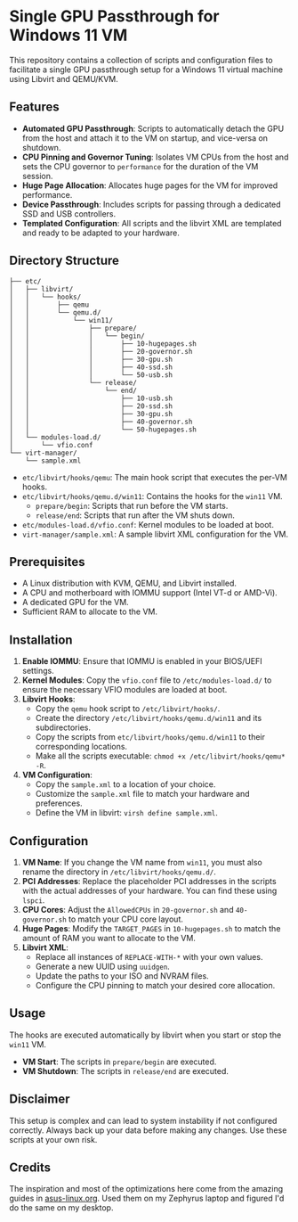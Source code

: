 # Single GPU Passthrough for Windows 11 VM

This repository contains a collection of scripts and configuration files to facilitate a single GPU passthrough setup for a Windows 11 virtual machine using Libvirt and QEMU/KVM.

## Features

*   **Automated GPU Passthrough**: Scripts to automatically detach the GPU from the host and attach it to the VM on startup, and vice-versa on shutdown.
*   **CPU Pinning and Governor Tuning**: Isolates VM CPUs from the host and sets the CPU governor to `performance` for the duration of the VM session.
*   **Huge Page Allocation**: Allocates huge pages for the VM for improved performance.
*   **Device Passthrough**: Includes scripts for passing through a dedicated SSD and USB controllers.
*   **Templated Configuration**: All scripts and the libvirt XML are templated and ready to be adapted to your hardware.

## Directory Structure

```
├── etc/
│   ├── libvirt/
│   │   └── hooks/
│   │       ├── qemu
│   │       └── qemu.d/
│   │           └── win11/
│   │               ├── prepare/
│   │               │   └── begin/
│   │               │       ├── 10-hugepages.sh
│   │               │       ├── 20-governor.sh
│   │               │       ├── 30-gpu.sh
│   │               │       ├── 40-ssd.sh
│   │               │       └── 50-usb.sh
│   │               └── release/
│   │                   └── end/
│   │                       ├── 10-usb.sh
│   │                       ├── 20-ssd.sh
│   │                       ├── 30-gpu.sh
│   │                       ├── 40-governor.sh
│   │                       └── 50-hugepages.sh
│   └── modules-load.d/
│       └── vfio.conf
└── virt-manager/
    └── sample.xml
```

*   `etc/libvirt/hooks/qemu`: The main hook script that executes the per-VM hooks.
*   `etc/libvirt/hooks/qemu.d/win11`: Contains the hooks for the `win11` VM.
    *   `prepare/begin`: Scripts that run before the VM starts.
    *   `release/end`: Scripts that run after the VM shuts down.
*   `etc/modules-load.d/vfio.conf`: Kernel modules to be loaded at boot.
*   `virt-manager/sample.xml`: A sample libvirt XML configuration for the VM.

## Prerequisites

*   A Linux distribution with KVM, QEMU, and Libvirt installed.
*   A CPU and motherboard with IOMMU support (Intel VT-d or AMD-Vi).
*   A dedicated GPU for the VM.
*   Sufficient RAM to allocate to the VM.

## Installation

1.  **Enable IOMMU**: Ensure that IOMMU is enabled in your BIOS/UEFI settings.
2.  **Kernel Modules**: Copy the `vfio.conf` file to `/etc/modules-load.d/` to ensure the necessary VFIO modules are loaded at boot.
3.  **Libvirt Hooks**:
    *   Copy the `qemu` hook script to `/etc/libvirt/hooks/`.
    *   Create the directory `/etc/libvirt/hooks/qemu.d/win11` and its subdirectories.
    *   Copy the scripts from `etc/libvirt/hooks/qemu.d/win11` to their corresponding locations.
    *   Make all the scripts executable: `chmod +x /etc/libvirt/hooks/qemu* -R`.
4.  **VM Configuration**:
    *   Copy the `sample.xml` to a location of your choice.
    *   Customize the `sample.xml` file to match your hardware and preferences.
    *   Define the VM in libvirt: `virsh define sample.xml`.

## Configuration

1.  **VM Name**: If you change the VM name from `win11`, you must also rename the directory in `/etc/libvirt/hooks/qemu.d/`.
2.  **PCI Addresses**: Replace the placeholder PCI addresses in the scripts with the actual addresses of your hardware. You can find these using `lspci`.
3.  **CPU Cores**: Adjust the `AllowedCPUs` in `20-governor.sh` and `40-governor.sh` to match your CPU core layout.
4.  **Huge Pages**: Modify the `TARGET_PAGES` in `10-hugepages.sh` to match the amount of RAM you want to allocate to the VM.
5.  **Libvirt XML**:
    *   Replace all instances of `REPLACE-WITH-*` with your own values.
    *   Generate a new UUID using `uuidgen`.
    *   Update the paths to your ISO and NVRAM files.
    *   Configure the CPU pinning to match your desired core allocation.

## Usage

The hooks are executed automatically by libvirt when you start or stop the `win11` VM.

*   **VM Start**: The scripts in `prepare/begin` are executed.
*   **VM Shutdown**: The scripts in `release/end` are executed.

## Disclaimer

This setup is complex and can lead to system instability if not configured correctly. Always back up your data before making any changes. Use these scripts at your own risk.

## Credits

The inspiration and most of the optimizations here come from the amazing guides in [asus-linux.org](https://asus-linux.org/). Used them on my Zephyrus laptop and figured I'd do the same on my desktop. 